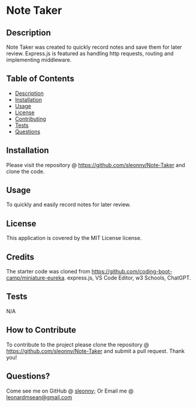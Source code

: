 # Note Taker

## Description

Note Taker was created to quickly record notes and save them for later review.  Express.js is featured as handling http requests, routing and implementing middleware.

## Table of Contents

- [Description](#description)
- [Installation](#installation)
- [Usage](#usage)
- [License](#license)
- [Contributing](#contributing)
- [Tests](#tests)
- [Questions](#questions)

## Installation

Please visit the repository @ https://github.com/sleonny/Note-Taker and clone the code.

## Usage

To quickly and easily record notes for later review.

## License

 This application is covered by the MIT License license.

## Credits

 The starter code was cloned from https://github.com/coding-boot-camp/miniature-eureka.  express.js, VS Code Editor, w3 Schools, ChatGPT.

## Tests

  N/A

## How to Contribute

  To contribute to the project please clone the repository @ https://github.com/sleonny/Note-Taker and submit a pull request.  Thank you!


## Questions?

  Come see me on GitHub @ [sleonny](https://github.com/sleonny);
  Or
  Email me @ leonardmsean@gmail.com
